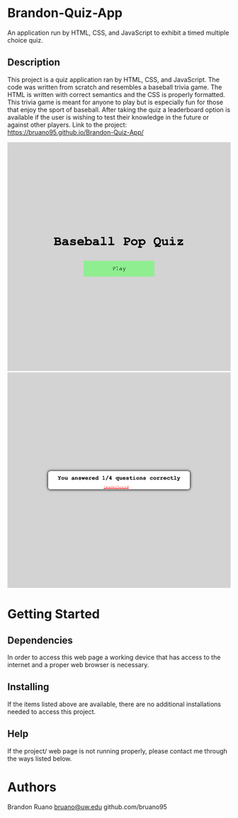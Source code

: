 # Brandon-Quiz-App
An application run by HTML, CSS, and JavaScript to exhibit a timed multiple choice quiz.

## Description
This project is a quiz application ran by HTML, CSS, and JavaScript. The code was written from scratch and resembles a baseball trivia game. The HTML is written with correct semantics and the CSS is properly formatted. This trivia game is meant for anyone to play but is especially fun for those that enjoy the sport of baseball. After taking the quiz a leaderboard option is available if the user is wishing to test their knowledge in the future or against other players.
Link to the project: https://bruano95.github.io/Brandon-Quiz-App/

![Alt text](Assets/images/Baseball-Pop-Quiz.png)
![Alt text](Assets/images/Baseball-Pop-Quiz3.png)

# Getting Started

## Dependencies

In order to access this web page a working device that has access to the internet and a proper web browser is necessary.

## Installing

If the items listed above are available, there are no additional installations needed to access this project.

## Help

If the project/ web page is not running properly, please contact me through the ways listed below.

# Authors

Brandon Ruano
bruano@uw.edu
github.com/bruano95